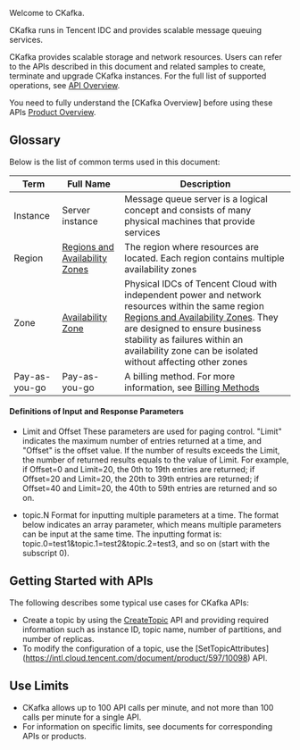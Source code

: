 Welcome to CKafka.

CKafka runs in Tencent IDC and provides scalable message queuing services.

CKafka provides scalable storage and network resources. Users can refer to the APIs described in this document and related samples to create, terminate and upgrade CKafka instances. For the full list of supported operations, see [API Overview](https://intl.cloud.tencent.com/document/api/597/10076).

You need to fully understand the [CKafka Overview] before using these APIs [Product Overview](https://intl.cloud.tencent.com/document/product/597/10066).

## Glossary
Below is the list of common terms used in this document:

| Term | Full Name | Description |
|---------|---------|---------|
| Instance | Server instance | Message queue server is a logical concept and consists of many physical machines that provide services |
| Region | [Regions and Availability Zones](https://intl.cloud.tencent.com/doc/product/213/6091) | The region where resources are located. Each region contains multiple availability zones |
| Zone | [Availability Zone](https://intl.cloud.tencent.com/doc/product/213/6091) | Physical IDCs of Tencent Cloud with independent power and network resources within the same region [Regions and Availability Zones](https://intl.cloud.tencent.com/doc/product/213/6091). They are designed to ensure business stability as failures within an availability zone can be isolated without affecting other zones |
| Pay-as-you-go | Pay-as-you-go |A billing method. For more information, see [Billing Methods](https://intl.cloud.tencent.com/doc/product/213/2180#2.-.E6.8C.89.E9.87.8F.E8.AE.A1.E8.B4.B9) |

#### Definitions of Input and Response Parameters
* Limit and Offset
These parameters are used for paging control. "Limit" indicates the maximum number of entries returned at a time, and "Offset" is the offset value. If the number of results exceeds the Limit, the number of returned results equals to the value of Limit.
For example, if Offset=0 and Limit=20, the 0th to 19th entries are returned; if Offset=20 and Limit=20, the 20th to 39th entries are returned; if Offset=40 and Limit=20, the 40th to 59th entries are returned and so on.
	
* topic.N
Format for inputting multiple parameters at a time. The format below indicates an array parameter, which means multiple parameters can be input at the same time. The inputting format is: 
topic.0=test1&topic.1=test2&topic.2=test3, and so on (start with the subscript 0).


## Getting Started with APIs
The following describes some typical use cases for CKafka APIs:
- Create a topic by using the [CreateTopic](https://intl.cloud.tencent.com/document/product/597/10096) API and providing required information such as instance ID, topic name, number of partitions, and number of replicas.
- To modify the configuration of a topic, use the [SetTopicAttributes] (https://intl.cloud.tencent.com/document/product/597/10098) API.

## Use Limits 
* CKafka allows up to 100 API calls per minute, and not more than 100 calls per minute for a single API.
* For information on specific limits, see documents for corresponding APIs or products.
